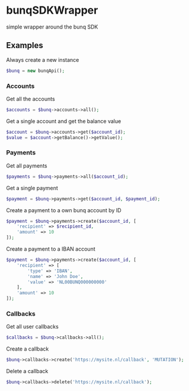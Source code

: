 # bunqSDKWrapper
simple wrapper around the bunq SDK

## Examples

Always create a new instance
```php
$bunq = new bunqApi();

```

### Accounts

Get all the accounts

```php
$accounts = $bunq->accounts->all();
```

Get a single account and get the balance value
```php
$account = $bunq->accounts->get($account_id);
$value = $account->getBalance()->getValue();
```

### Payments

Get all payments

```php
$payments = $bunq->payments->all($account_id);
```

Get a single payment
```php
$payment = $bunq->payments->get($account_id, $payment_id);
```

Create a payment to a own bunq account by ID

```php
$payment = $bunq->payments->create($account_id, [
    'recipient' => $recipient_id,
    'amount' => 10
]);
```

Create a payment to a IBAN account

```php
$payment = $bunq->payments->create($account_id, [
    'recipient' => [
        'type' => 'IBAN',
        'name' => 'John Doe',
        'value' => 'NL00BUNQ000000000'
    ],
    'amount' => 10
]);
```

### Callbacks

Get all user callbacks

```php
$callbacks = $bunq->callbacks->all();
```

Create a callback
```php
$bunq->callbacks->create('https://mysite.nl/callback', 'MUTATION');
```

Delete a callback
```php
$bunq->callbacks->delete('https://mysite.nl/callback');
```